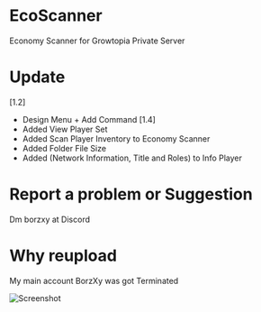 # EcoScanner
Economy Scanner for Growtopia Private Server

# Update
[1.2]
- Design Menu + Add Command
[1.4]
- Added View Player Set
- Added Scan Player Inventory to Economy Scanner
- Added Folder File Size
- Added (Network Information, Title and Roles) to Info Player

# Report a problem or Suggestion
Dm borzxy at Discord

# Why reupload
My main account BorzXy was got Terminated

![Screenshot](https://github.com/BorzXys/EcoScanner/blob/main/Screenshot.png)
